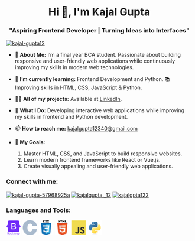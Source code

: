 <h1 align="center">Hi 👋, I'm Kajal Gupta</h1>
<h3 align="center">"Aspiring Frontend Developer | Turning Ideas into Interfaces"</h3>

<p align="left"> <a href="https://github.com/ryo-ma/github-profile-trophy"><img src="https://github-profile-trophy.vercel.app/?username=kajal-gupta12" alt="kajal-gupta12" /></a> </p>

- 👋 **About Me:** I’m a final year BCA student. Passionate about building responsive and user-friendly web applications while continuously improving my skills in modern web technologies.

- 🌱 **I’m currently learning:** Frontend Development and Python. 📚 Improving skills in HTML, CSS, JavaScript & Python.

- 👨‍💻 **All of my projects:** Available at [LinkedIn](https://www.linkedin.com/in/kajal-gupta-57968925a).

- 💼 **What I Do:** Developing interactive web applications while improving my skills in frontend and Python development.

- 📫 **How to reach me:** kajalgupta12340@gmail.com

- 🎯 **My Goals:**
  1. Master HTML, CSS, and JavaScript to build responsive websites.
  2. Learn modern frontend frameworks like React or Vue.js.
  3. Create visually appealing and user-friendly web applications.

<h3 align="left">Connect with me:</h3>
<p align="left">
<a href="https://linkedin.com/in/kajal-gupta-57968925a" target="_blank"><img align="center" src="https://raw.githubusercontent.com/rahuldkjain/github-profile-readme-generator/master/src/images/icons/Social/linked-in-alt.svg" alt="kajal-gupta-57968925a" height="30" width="40" /></a>
<a href="https://instagram.com/kajalgupta._12" target="_blank"><img align="center" src="https://raw.githubusercontent.com/rahuldkjain/github-profile-readme-generator/master/src/images/icons/Social/instagram.svg" alt="kajalgupta._12" height="30" width="40" /></a>
<a href="https://www.hackerrank.com/kajalgpta122" target="_blank"><img align="center" src="https://raw.githubusercontent.com/rahuldkjain/github-profile-readme-generator/master/src/images/icons/Social/hackerrank.svg" alt="kajalgpta122" height="30" width="40" /></a>
</p>

<h3 align="left">Languages and Tools:</h3>
<p align="left">
<a href="https://getbootstrap.com" target="_blank"><img src="https://raw.githubusercontent.com/devicons/devicon/master/icons/bootstrap/bootstrap-plain-wordmark.svg" alt="bootstrap" width="40" height="40"/></a>
<a href="https://www.cprogramming.com/" target="_blank"><img src="https://raw.githubusercontent.com/devicons/devicon/master/icons/c/c-original.svg" alt="c" width="40" height="40"/></a>
<a href="https://www.w3schools.com/css/" target="_blank"><img src="https://raw.githubusercontent.com/devicons/devicon/master/icons/css3/css3-original-wordmark.svg" alt="css3" width="40" height="40"/></a>
<a href="https://www.w3.org/html/" target="_blank"><img src="https://raw.githubusercontent.com/devicons/devicon/master/icons/html5/html5-original-wordmark.svg" alt="html5" width="40" height="40"/></a>
<a href="https://developer.mozilla.org/en-US/docs/Web/JavaScript" target="_blank"><img src="https://raw.githubusercontent.com/devicons/devicon/master/icons/javascript/javascript-original.svg" alt="javascript" width="40" height="40"/></a>
<a href="https://www.python.org" target="_blank"><img src="https://raw.githubusercontent.com/devicons/devicon/master/icons/python/python-original.svg" alt="python" width="40" height="40"/></a>
</p>
